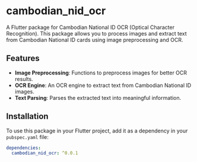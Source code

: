 # cambodian_nid_ocr

A Flutter package for Cambodian National ID OCR (Optical Character Recognition). This package allows you to process images and extract text from Cambodian National ID cards using image preprocessing and OCR.

## Features

- **Image Preprocessing**: Functions to preprocess images for better OCR results.
- **OCR Engine**: An OCR engine to extract text from Cambodian National ID images.
- **Text Parsing**: Parses the extracted text into meaningful information.

## Installation

To use this package in your Flutter project, add it as a dependency in your `pubspec.yaml` file:

```yaml
dependencies:
  cambodian_nid_ocr: ^0.0.1
